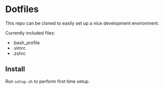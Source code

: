 # Dotfiles

This repo can be cloned to easily set up a nice development environment.

Currently included files:
 - .bash_profile
 - .vimrc
 - .zshrc



## Install

Run `setup.sh` to perform first time setup.
